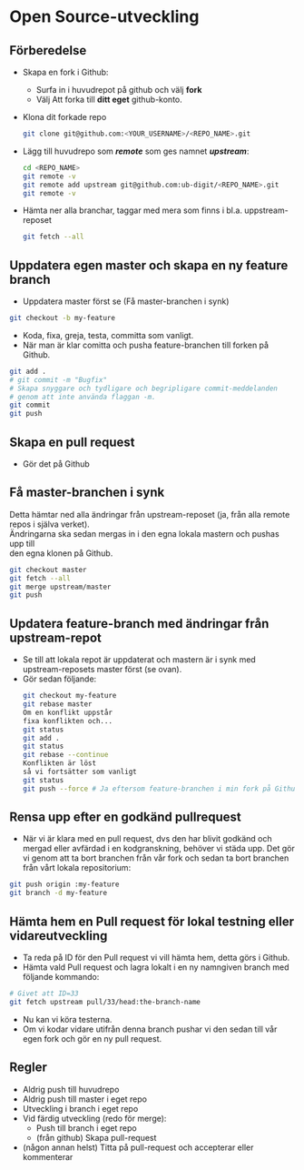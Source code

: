 # Open Source-utveckling

## Förberedelse

* Skapa en fork i Github:

  * Surfa in i huvudrepot på github och välj **fork**
  * Välj Att forka till **ditt eget** github-konto.

* Klona dit forkade repo

  ```bash
  git clone git@github.com:<YOUR_USERNAME>/<REPO_NAME>.git
  ```

* Lägg till huvudrepo som _**remote**_ som ges namnet _**upstream**_:

  ```bash
  cd <REPO_NAME>
  git remote -v
  git remote add upstream git@github.com:ub-digit/<REPO_NAME>.git
  git remote -v
  ```

* Hämta ner alla branchar, taggar med mera som finns i bl.a. uppstream-reposet

  ```bash
  git fetch --all
  ```

## Uppdatera egen master och skapa en ny feature branch

* Uppdatera master först se \(Få master-branchen i synk\)

```bash
git checkout -b my-feature
```

* Koda, fixa, greja, testa, committa som vanligt.
* När man är klar comitta och pusha feature-branchen till forken på Github.

```bash
git add .
# git commit -m "Bugfix"
# Skapa snyggare och tydligare och begripligare commit-meddelanden
# genom att inte använda flaggan -m.
git commit
git push
```

## Skapa en pull request

* Gör det på Github

## Få master-branchen i synk

Detta hämtar ned alla ändringar från upstream-reposet \(ja, från alla remote repos i själva verket\).  
Ändringarna ska sedan mergas in i den egna lokala mastern och pushas upp till  
den egna klonen på Github.

```bash
git checkout master
git fetch --all
git merge upstream/master
git push
```

## Updatera feature-branch med ändringar från upstream-repot

* Se till att lokala repot är uppdaterat och mastern är i synk med upstream-reposets master först \(se ovan\).
* Gör sedan följande:
  ```bash
  git checkout my-feature
  git rebase master
  Om en konflikt uppstår
  fixa konflikten och...
  git status
  git add .
  git status
  git rebase --continue
  Konflikten är löst
  så vi fortsätter som vanligt
  git status
  git push --force # Ja eftersom feature-branchen i min fork på Github är förlegad och i osynk måste vi tvinga mha --force
  ```

## Rensa upp efter en godkänd pullrequest

* När vi är klara med en pull request, dvs den har blivit godkänd och mergad eller avfärdad i en kodgranskning, behöver vi städa upp. Det gör vi genom att ta bort branchen från vår fork och sedan ta bort branchen från vårt lokala repositorium:

```bash
git push origin :my-feature
git branch -d my-feature
```

## Hämta hem en Pull request för lokal testning eller vidareutveckling

* Ta reda på ID för den Pull request vi vill hämta hem, detta görs i Github.
* Hämta vald Pull request och lagra lokalt i en ny namngiven branch med följande kommando:

```bash
# Givet att ID=33
git fetch upstream pull/33/head:the-branch-name
```

* Nu kan vi köra testerna.
* Om vi kodar vidare utifrån denna branch pushar vi den sedan till vår egen fork och gör en ny pull request.

## Regler

* Aldrig push till huvudrepo
* Aldrig push till master i eget repo
* Utveckling i branch i eget repo
* Vid färdig utveckling \(redo för merge\):
  * Push till branch i eget repo
  * \(från github\) Skapa pull-request
* \(någon annan helst\) Titta på pull-request och accepterar eller kommenterar



